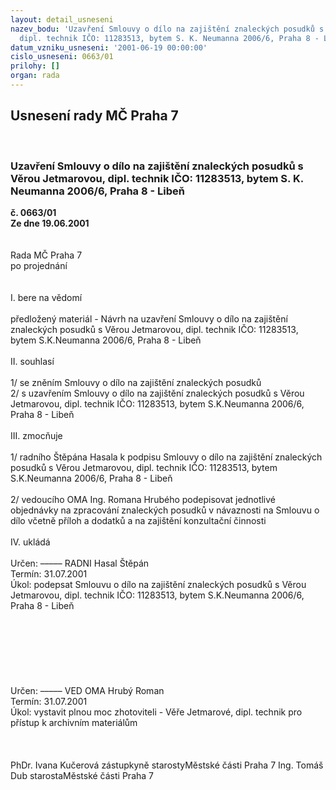 ```yaml
---
layout: detail_usneseni
nazev_bodu: 'Uzavření Smlouvy o dílo na zajištění znaleckých posudků s Věrou Jetmarovou,
  dipl. technik IČO: 11283513, bytem S. K. Neumanna 2006/6, Praha 8 - Libeň'
datum_vzniku_usneseni: '2001-06-19 00:00:00'
cislo_usneseni: 0663/01
prilohy: []
organ: rada
---
```

<div id="ucUsn_pList" class="usn">
	<span><h2>Usnesení rady MČ Praha 7 </h2>
<br></span><div class="standBody">
<span><h3>Uzavření Smlouvy o dílo na zajištění znaleckých posudků s Věrou Jetmarovou, dipl. technik IČO: 11283513, bytem S. K. Neumanna 2006/6, Praha 8 - Libeň</h3></span><div class="center">
		<strong>č. 0663/01</strong><br>
	</div>
<div class="center">
		<strong>Ze dne 19.06.2001</strong><br><br>
	</div>
<br>Rada MČ Praha 7<br>po projednání<br><br><br>I.	bere na vědomí<br><br> předložený materiál - Návrh na uzavření Smlouvy o dílo na zajištění znaleckých posudků s Věrou Jetmarovou, dipl. technik IČO: 11283513, bytem S.K.Neumanna 2006/6, Praha 8 - Libeň<br><br>II.	souhlasí <br><br>1/ se zněním Smlouvy o dílo na zajištění znaleckých posudků<br>2/ s uzavřením  Smlouvy o dílo na zajištění znaleckých posudků s Věrou Jetmarovou, dipl. technik IČO: 11283513, bytem S.K.Neumanna 2006/6, Praha 8 - Libeň<br><br>III.	zmocňuje <br><br>1/ radního Štěpána Hasala k podpisu Smlouvy o dílo na zajištění znaleckých posudků s Věrou Jetmarovou, dipl. technik IČO: 11283513, bytem S.K.Neumanna 2006/6, Praha 8 - Libeň<br><br>2/ vedoucího OMA Ing. Romana Hrubého podepisovat jednotlivé objednávky na zpracování znaleckých posudků v návaznosti na Smlouvu o dílo včetně příloh a dodatků a na zajištění konzultační činnosti<br><br>IV.	ukládá <br><br> Určen:	–––––	RADNI Hasal Štěpán<br>Termín: 31.07.2001<br>Úkol:	podepsat Smlouvu o dílo  na zajištění znaleckých posudků s Věrou Jetmarovou, dipl. technik IČO: 11283513, bytem S.K.Neumanna 2006/6, Praha 8 - Libeň<br> <br><br><br><br><br><br><br> Určen:	–––––	VED OMA Hrubý Roman<br>Termín: 31.07.2001<br>Úkol:	vystavit plnou moc zhotoviteli - Věře Jetmarové, dipl. technik pro přístup k archivním materiálům <br>  <br><br> 	<br>PhDr. Ivana Kučerová zástupkyně starostyMěstské části Praha 7	Ing. Tomáš Dub starostaMěstské části Praha 7<br>	<br><br>
</div>
</div>